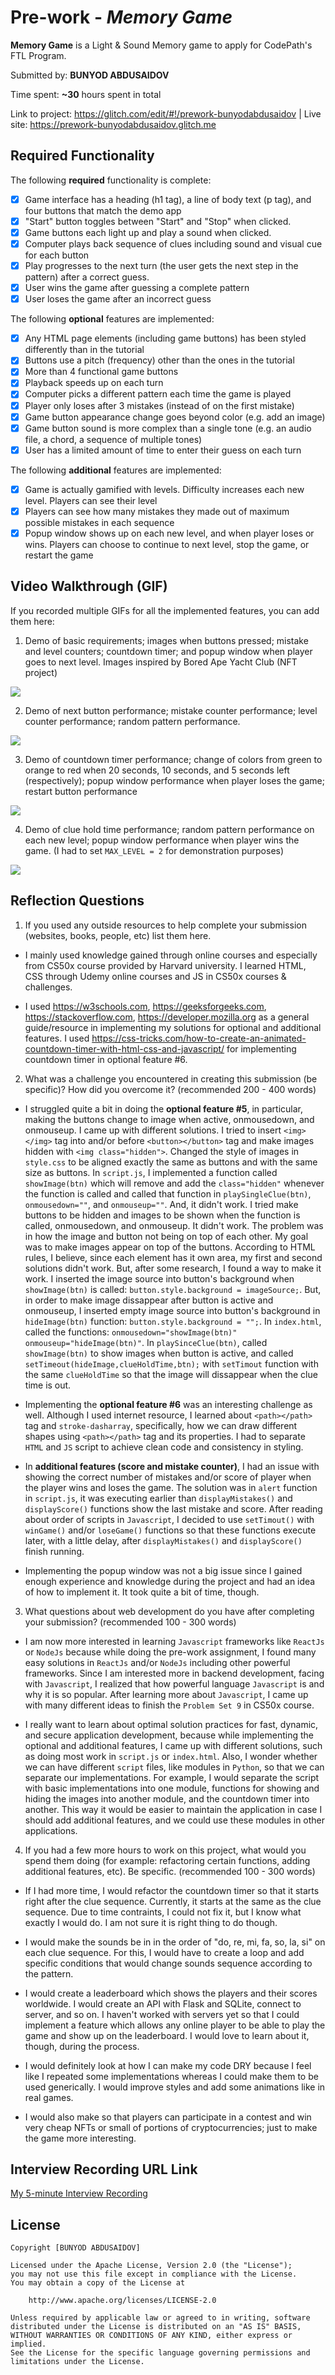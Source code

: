 # Pre-work - *Memory Game*

**Memory Game** is a Light & Sound Memory game to apply for CodePath's FTL Program. 

Submitted by: **BUNYOD ABDUSAIDOV**

Time spent: **~30** hours spent in total

Link to project: https://glitch.com/edit/#!/prework-bunyodabdusaidov | Live site: https://prework-bunyodabdusaidov.glitch.me

## Required Functionality

The following **required** functionality is complete:

* [x] Game interface has a heading (h1 tag), a line of body text (p tag), and four buttons that match the demo app
* [x] "Start" button toggles between "Start" and "Stop" when clicked. 
* [x] Game buttons each light up and play a sound when clicked. 
* [x] Computer plays back sequence of clues including sound and visual cue for each button
* [x] Play progresses to the next turn (the user gets the next step in the pattern) after a correct guess. 
* [x] User wins the game after guessing a complete pattern
* [x] User loses the game after an incorrect guess

The following **optional** features are implemented:

* [x] Any HTML page elements (including game buttons) has been styled differently than in the tutorial
* [x] Buttons use a pitch (frequency) other than the ones in the tutorial
* [x] More than 4 functional game buttons
* [x] Playback speeds up on each turn
* [x] Computer picks a different pattern each time the game is played
* [x] Player only loses after 3 mistakes (instead of on the first mistake)
* [x] Game button appearance change goes beyond color (e.g. add an image)
* [x] Game button sound is more complex than a single tone (e.g. an audio file, a chord, a sequence of multiple tones)
* [x] User has a limited amount of time to enter their guess on each turn

The following **additional** features are implemented:

- [x] Game is actually gamified with levels. Difficulty increases each new level. Players can see their level
- [x] Players can see how many mistakes they made out of maximum possible mistakes in each sequence
- [x] Popup window shows up on each new level, and when player loses or wins. Players can choose to continue to next level, stop the game, or restart the game

## Video Walkthrough (GIF)

If you recorded multiple GIFs for all the implemented features, you can add them here:

1. Demo of basic requirements; images when buttons pressed; mistake and level counters; countdown timer; and popup window when player goes to next level. Images inspired by Bored Ape Yacht Club (NFT project)

![](http://g.recordit.co/VrpeTsqyCo.gif)

2. Demo of next button performance; mistake counter performance; level counter performance; random pattern performance.

![](http://g.recordit.co/09xuWigGu3.gif)

3. Demo of countdown timer performance; change of colors from green to orange to red when 20 seconds, 10 seconds, and 5 seconds left (respectively); popup window performance when player loses the game; restart button performance

![](http://g.recordit.co/D6c7rghCjS.gif)

4. Demo of clue hold time performance; random pattern performance on each new level; popup window performance when player wins the game. (I had to set `MAX_LEVEL = 2` for demonstration purposes)

![](http://g.recordit.co/wwbmaXgM2J.gif)

## Reflection Questions
1. If you used any outside resources to help complete your submission (websites, books, people, etc) list them here. 

* I mainly used knowledge gained through online courses and especially from CS50x course provided by Harvard university. I learned HTML, CSS through Udemy online courses and JS in CS50x courses & challenges. 

* I used https://w3schools.com, https://geeksforgeeks.com, https://stackoverflow.com, https://developer.mozilla.org as a general guide/resource in implementing my solutions for optional and additional features. I used https://css-tricks.com/how-to-create-an-animated-countdown-timer-with-html-css-and-javascript/ for implementing countdown timer in optional feature #6.

2. What was a challenge you encountered in creating this submission (be specific)? How did you overcome it? (recommended 200 - 400 words) 

* I struggled quite a bit in doing the **optional feature #5**, in particular, making the buttons change to image when active, onmousedown, and onmouseup. I came up with different solutions. I tried to insert `<img></img>` tag into and/or before `<button></button>` tag and make images hidden with `<img class="hidden">`. Changed the style of images in `style.css` to be aligned exactly the same as buttons and with the same size as buttons. In `script.js`, I implemented a function called `showImage(btn)` which will remove and add the `class="hidden"` whenever the function is called and called that function in `playSingleClue(btn)`, `onmousedown=""`, and `onmouseup=""`. And, it didn't work. I tried make buttons to be hidden and images to be shown when the function is called, onmousedown, and onmouseup. It didn't work. The problem was in how the image and button not being on top of each other. My goal was to make images appear on top of the buttons. According to HTML rules, I believe, since each element has it own area, my first and second solutions didn't work. But, after some research, I found a way to make it work. I inserted the image source into button's background when `showImage(btn)` is called: `button.style.background = imageSource;`. But, in order to make image dissappear after button is active and onmouseup, I inserted empty image source into button's background in `hideImage(btn)` function: `button.style.background = "";`. In `index.html`, called the functions: `onmousedown="showImage(btn)" onmouseup="hideImage(btn)"`. In `playSinceClue(btn)`, called `showImage(btn)` to show images when button is active, and called `setTimeout(hideImage,clueHoldTime,btn);` with `setTimout` function with the same `clueHoldTime` so that the image will dissappear when the clue time is out.

* Implementing the **optional feature #6** was an interesting challenge as well. Although I used internet resource, I learned about `<path></path>` tag and `stroke-dasharray`, specifically, how we can draw different shapes using `<path></path>` tag and its properties. I had to separate `HTML` and `JS` script to achieve clean code and consistency in styling. 

* In **additional features (score and mistake counter)**, I had an issue with showing the correct number of mistakes and/or score of player when the player wins and loses the game. The solution was in `alert` function in `script.js`, it was executing earlier than `displayMistakes()` and `displayScore()` functions show the last mistake and score. After reading about order of scripts in `Javascript`, I decided to use `setTimout()` with `winGame()` and/or `loseGame()` functions so that these functions execute later, with a little delay, after `displayMistakes()` and `displayScore()` finish running. 

* Implementing the popup window was not a big issue since I gained enough experience and knowledge during the project and had an idea of how to implement it. It took quite a bit of time, though.

3. What questions about web development do you have after completing your submission? (recommended 100 - 300 words) 

* I am now more interested in learning `Javascript` frameworks like `ReactJs` or `NodeJs` because while doing the pre-work assignment, I found many easy solutions in `ReactJs` and/or `NodeJs` including other powerful frameworks. Since I am interested more in backend development, facing with `Javascript`, I realized that how powerful language `Javascript` is and why it is so popular. After learning more about `Javascript`, I came up with many different ideas to finish the `Problem Set 9` in CS50x course. 

* I really want to learn about optimal solution practices for fast, dynamic, and secure application development, because while implementing the optional and additional features, I came up with different solutions, such as doing most work in `script.js` or `index.html`. Also, I wonder whether we can have different `script` files, like modules in `Python`, so that we can separate our implementations. For example, I would separate the script with basic implementations into one module, functions for showing and hiding the images into another module, and the countdown timer into another. This way it would be easier to maintain the application in case I should add additional features, and we could use these modules in other applications.

4. If you had a few more hours to work on this project, what would you spend them doing (for example: refactoring certain functions, adding additional features, etc). Be specific. (recommended 100 - 300 words) 

* If I had more time, I would refactor the countdown timer so that it starts right after the clue sequence. Currently, it starts at the same as the clue sequence. Due to time contraints, I could not fix it, but I know what exactly I would do. I am not sure it is right thing to do though. 

* I would make the sounds be in in the order of "do, re, mi, fa, so, la, si" on each clue sequence. For this, I would have to create a loop and add specific conditions that would change sounds sequence according to the pattern.

* I would create a leaderboard which shows the players and their scores worldwide. I would create an API with Flask and SQLite, connect to server, and so on. I haven't worked with servers yet so that I could implement a feature which allows any online player to be able to play the game and show up on the leaderboard. I would love to learn about it, though, during the process. 

* I would definitely look at how I can make my code DRY because I feel like I repeated some implementations whereas I could make them to be used generically. I would improve styles and add some animations like in real games.

* I would also make so that players can participate in a contest and win very cheap NFTs or small of portions of cryptocurrencies; just to make the game more interesting. 

## Interview Recording URL Link

[My 5-minute Interview Recording](https://www.loom.com/share/055e0d8cfb52445eb6266acd75247a9c)

## License

    Copyright [BUNYOD ABDUSAIDOV]

    Licensed under the Apache License, Version 2.0 (the "License");
    you may not use this file except in compliance with the License.
    You may obtain a copy of the License at

        http://www.apache.org/licenses/LICENSE-2.0

    Unless required by applicable law or agreed to in writing, software
    distributed under the License is distributed on an "AS IS" BASIS,
    WITHOUT WARRANTIES OR CONDITIONS OF ANY KIND, either express or implied.
    See the License for the specific language governing permissions and
    limitations under the License.
